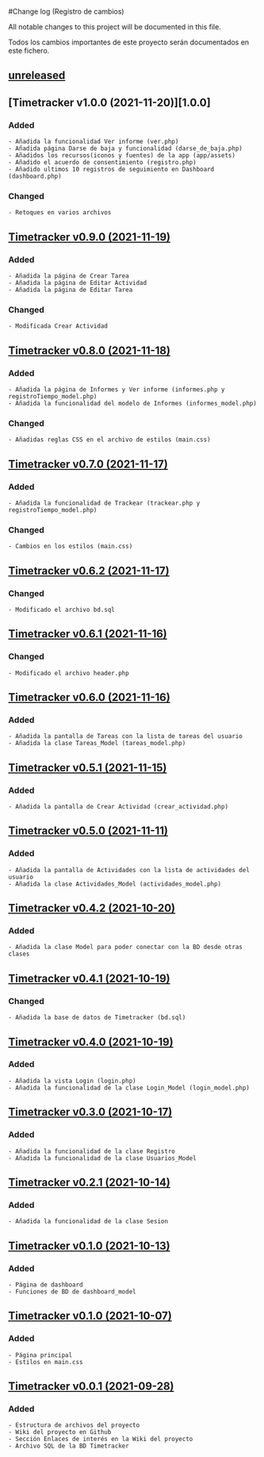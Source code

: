 #Change log (Registro de cambios)

All notable changes to this project will be documented in this file.

Todos los cambios importantes de este proyecto serán documentados en este fichero.

## [unreleased]
## [Timetracker v1.0.0 (2021-11-20)][1.0.0]
### Added
    - Añadida la funcionalidad Ver informe (ver.php)
    - Añadida página Darse de baja y funcionalidad (darse_de_baja.php)
    - Añadidos los recursos(iconos y fuentes) de la app (app/assets)
    - Añadido el acuerdo de consentimiento (registro.php)
    - Añadido ultimos 10 registros de seguimiento en Dashboard (dashboard.php)


### Changed
    - Retoques en varios archivos

## [Timetracker v0.9.0 (2021-11-19)][0.9.0]
### Added
    - Añadida la página de Crear Tarea
    - Añadida la página de Editar Actividad
    - Añadida la página de Editar Tarea
    
### Changed
    - Modificada Crear Actividad

## [Timetracker v0.8.0 (2021-11-18)][0.8.0]
### Added
    - Añadida la página de Informes y Ver informe (informes.php y registroTiempo_model.php)
    - Añadida la funcionalidad del modelo de Informes (informes_model.php)
### Changed
    - Añadidas reglas CSS en el archivo de estilos (main.css)


## [Timetracker v0.7.0 (2021-11-17)][0.7.0]
### Added
    - Añadida la funcionalidad de Trackear (trackear.php y registroTiempo_model.php)
### Changed
    - Cambios en los estilos (main.css)

## [Timetracker v0.6.2 (2021-11-17)][0.6.2]
### Changed
    - Modificado el archivo bd.sql

## [Timetracker v0.6.1 (2021-11-16)][0.6.1]
### Changed
    - Modificado el archivo header.php

## [Timetracker v0.6.0 (2021-11-16)][0.6.0]
### Added
    - Añadida la pantalla de Tareas con la lista de tareas del usuario
    - Añadida la clase Tareas_Model (tareas_model.php)

## [Timetracker v0.5.1 (2021-11-15)][0.5.1]
### Added
    - Añadida la pantalla de Crear Actividad (crear_actividad.php)

## [Timetracker v0.5.0 (2021-11-11)][0.5.0]
### Added
    - Añadida la pantalla de Actividades con la lista de actividades del usuario
    - Añadida la clase Actividades_Model (actividades_model.php)

## [Timetracker v0.4.2 (2021-10-20)][0.4.2]
### Added
    - Añadida la clase Model para poder conectar con la BD desde otras clases

## [Timetracker v0.4.1 (2021-10-19)][0.4.1]
### Changed
    - Añadida la base de datos de Timetracker (bd.sql)

## [Timetracker v0.4.0 (2021-10-19)][0.4.0]
### Added
    - Añadida la vista Login (login.php)
    - Añadida la funcionalidad de la clase Login_Model (login_model.php)


## [Timetracker v0.3.0 (2021-10-17)][0.3.0]
### Added
    - Añadida la funcionalidad de la clase Registro
    - Añadida la funcionalidad de la clase Usuarios_Model


## [Timetracker v0.2.1 (2021-10-14)][0.2.1]
### Added
    - Añadida la funcionalidad de la clase Sesion

## [Timetracker v0.1.0 (2021-10-13)][0.2.0]
### Added
    - Página de dashboard
    - Funciones de BD de dashboard_model


## [Timetracker v0.1.0 (2021-10-07)][0.1.0]
### Added
    - Página principal
    - Estilos en main.css


## [Timetracker v0.0.1 (2021-09-28)][0.0.1]
### Added
    - Estructura de archivos del proyecto
    - Wiki del proyecto en Github
    - Sección Enlaces de interés en la Wiki del proyecto
    - Archivo SQL de la BD Timetracker


[unreleased]: https://github.com/eorhed/timetracker/projects/1
[0.9.0]: https://github.com/eorhed/timetracker/commit/c053de53af304c5fdaf6156d5d17436fce15012c
[0.8.0]: https://github.com/eorhed/timetracker/commit/b552a5b19c6947ab3909b3523e9b8ae353e793cd
[0.7.0]: https://github.com/eorhed/timetracker/commit/1446a84691553ae9bc82f2a20e3b6be25c78dd11
[0.6.2]: https://github.com/eorhed/timetracker/commit/74c18975425072ce367dc9759e97ef69bdbb2254
[0.6.1]: https://github.com/eorhed/timetracker/commit/1ef310be35639799f045cfd86341ea6a0a50fc3d
[0.6.0]: https://github.com/eorhed/timetracker/commit/bf006a7050e82a394300fb943058188078391903
[0.5.1]: https://github.com/eorhed/timetracker/commit/ede95ddc54b737008f926f0a14d558cf7113797c
[0.5.0]: https://github.com/eorhed/timetracker/commit/e60213564965631bf8bca9a22399f38796f3fc1d
[0.4.2]: https://github.com/eorhed/timetracker/commit/74da7e123121ca1292da840c157f1fff69466de5
[0.4.1]: https://github.com/eorhed/timetracker/commit/74c047beb4ca30dc49904b20fcc1cba2ecb617ec
[0.4.0]: https://github.com/eorhed/timetracker/commit/77204e7fde7d5e39717911bde4b2513582c7f5cc
[0.3.0]: https://github.com/eorhed/timetracker/commit/249f3bd4b9069b3b168d9b733d530951e9bb5fec
[0.2.1]: https://github.com/eorhed/timetracker/commit/12086a8e60973a3c05c91892c99849289cf9e565
[0.2.0]: https://github.com/eorhed/timetracker/commit/f0b2591fba8fb344bf936c50c36733f9bb59ebcf
[0.1.0]: https://github.com/eorhed/timetracker/commit/98d46c8aab9e40d4fb3853bf29126215ef6a04cd
[0.0.1]: https://github.com/eorhed/timetracker/commit/9de48e474e329aba757e63bc53916bdce9675cca
